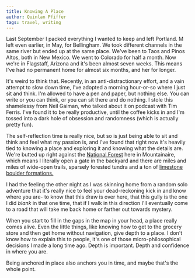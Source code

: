```yaml
---
title: Knowing A Place
author: Quinlan Pfiffer
tags: travel, writing
---
```


Last September I packed everything I wanted to keep and left Portland. M left
even earlier, in May, for Bellingham. We took different channels in the
same river but ended up at the same place. We've been to Taos and Pinos Altos,
both in New Mexico. We went to Colorado for half a month. Now we're in
Flagstaff, Arizona and it's been almost seven weeks. This means I've had no
permanent home for almost six months, and her for longer.

It's weird to think that. Recently, in an anti-distractionary effort, and a vain
attempt to slow down time, I've adopted a morning hour-or-so where I just sit
and think. I'm allowed to have a pen and paper, but nothing else. You can write
or you can think, or you can sit there and do nothing. I stole this
shamelessy from Neil Gaiman, who talked about it on podcast with Tim Ferris.
I've found it to be really productive, until the coffee kicks in and I'm tossed
into a dark hole of obsession and randomness (which is actually pretty fun).

The self-reflection time is really nice, but so is just being able to sit and think
and feel what my passion is, and I've found that right now it's heavily tied to
knowing a place and exploring it and knowing what the details are. We're butted
up right against the [National Forest](https://www.fs.usda.gov/coconino/) here
in Mountainaire, which means I literally open a gate in the backyard and there
are miles and miles of wide-open trails, sparsely forested tundra and a ton of
[limestone boulder formations.](https://www.mountainproject.com/area/105945099/priest-draw)

I had the feeling the other night as I was skinning home from a random solo
adventure that it's really nice to feel your dead-reckoning kick in and know
where you are- to know that this draw is over here, that this gully is the one I did
_blank_ in that one time, that if I walk in this direction I'll eventually come
to a road that will take me back home or farther out towards mystery.

When you start to fill in the gaps in the map in your head, a place
really comes alive. Even the little things, like knowing how to get to the
grocery store and then get home without navigation, give depth to a place. I
don't know how to explain this to people, it's one of those micro-philosophical
decisions I made a long time ago. Depth is important. Depth and confidence in
where you are.

Being anchored in place also anchors you in time, and maybe that's the whole
point.
